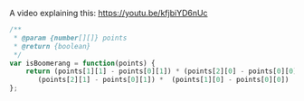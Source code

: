 A video explaining this: https://youtu.be/kfjbiYD6nUc

```js
/**
 * @param {number[][]} points
 * @return {boolean}
 */
var isBoomerang = function(points) {
    return (points[1][1] - points[0][1]) * (points[2][0] - points[0][0]) !== 
       (points[2][1] - points[0][1]) *  (points[1][0] - points[0][0])
};
```
